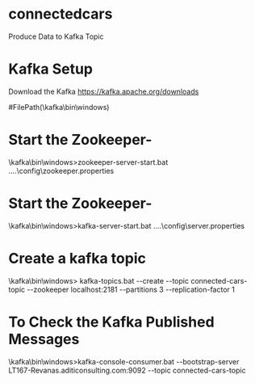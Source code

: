# connectedcars
 Produce Data to Kafka Topic
 
 
 
 # Kafka Setup
 
 Download the Kafka https://kafka.apache.org/downloads

#FilePath(\kafka\bin\windows)
# Start the Zookeeper-
\kafka\bin\windows>zookeeper-server-start.bat ..\..\config\zookeeper.properties

# Start the Zookeeper-
\kafka\bin\windows>kafka-server-start.bat ..\..\config\server.properties

# Create a kafka topic
\kafka\bin\windows>
kafka-topics.bat --create --topic connected-cars-topic --zookeeper localhost:2181 --partitions 3 --replication-factor 1

# To Check the Kafka Published Messages
\kafka\bin\windows>kafka-console-consumer.bat --bootstrap-server LT167-Revanas.aditiconsulting.com:9092 --topic connected-cars-topic

